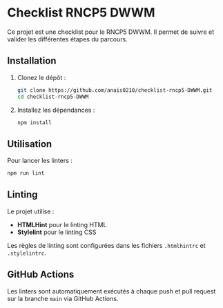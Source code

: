 # Checklist RNCP5 DWWM

Ce projet est une checklist pour le RNCP5 DWWM. Il permet de suivre et valider les différentes étapes du parcours.

## Installation

1. Clonez le dépôt :
   ```bash
   git clone https://github.com/anais0210/checklist-rncp5-DWWM.git
   cd checklist-rncp5-DWWM
   ```

2. Installez les dépendances :
   ```bash
   npm install
   ```

## Utilisation

Pour lancer les linters :
```bash
npm run lint
```

## Linting

Le projet utilise :
- **HTMLHint** pour le linting HTML
- **Stylelint** pour le linting CSS

Les règles de linting sont configurées dans les fichiers `.htmlhintrc` et `.stylelintrc`.

## GitHub Actions

Les linters sont automatiquement exécutés à chaque push et pull request sur la branche `main` via GitHub Actions.
